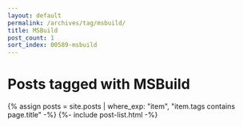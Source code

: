 ```yaml
---
layout: default
permalink: /archives/tag/msbuild/
title: MSBuild
post_count: 1
sort_index: 00589-msbuild
---
```

<h1 class="page-heading">Posts tagged with MSBuild</h1>
{% assign posts = site.posts | where_exp: "item", "item.tags contains page.title" -%}
{%- include post-list.html -%}
